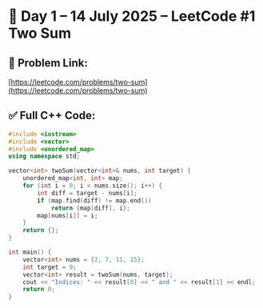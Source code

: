 # 📘 Day 1 – 14 July 2025 – LeetCode #1 Two Sum

## 🔗 Problem Link:
[https://leetcode.com/problems/two-sum](https://leetcode.com/problems/two-sum)

## ✅ Full C++ Code:

```cpp
#include <iostream>
#include <vector>
#include <unordered_map>
using namespace std;

vector<int> twoSum(vector<int>& nums, int target) {
    unordered_map<int, int> map;
    for (int i = 0; i < nums.size(); i++) {
        int diff = target - nums[i];
        if (map.find(diff) != map.end())
            return {map[diff], i};
        map[nums[i]] = i;
    }
    return {};
}

int main() {
    vector<int> nums = {2, 7, 11, 15};
    int target = 9;
    vector<int> result = twoSum(nums, target);
    cout << "Indices: " << result[0] << " and " << result[1] << endl;
    return 0;
}
```
